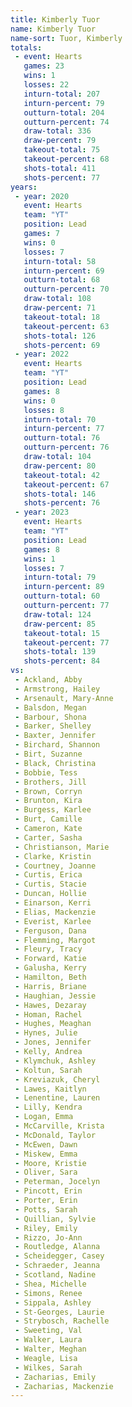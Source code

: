 ```yaml
---
title: Kimberly Tuor
name: Kimberly Tuor
name-sort: Tuor, Kimberly
totals:
 - event: Hearts
   games: 23
   wins: 1
   losses: 22
   inturn-total: 207
   inturn-percent: 79
   outturn-total: 204
   outturn-percent: 74
   draw-total: 336
   draw-percent: 79
   takeout-total: 75
   takeout-percent: 68
   shots-total: 411
   shots-percent: 77
years:
 - year: 2020
   event: Hearts
   team: "YT"
   position: Lead
   games: 7
   wins: 0
   losses: 7
   inturn-total: 58
   inturn-percent: 69
   outturn-total: 68
   outturn-percent: 70
   draw-total: 108
   draw-percent: 71
   takeout-total: 18
   takeout-percent: 63
   shots-total: 126
   shots-percent: 69
 - year: 2022
   event: Hearts
   team: "YT"
   position: Lead
   games: 8
   wins: 0
   losses: 8
   inturn-total: 70
   inturn-percent: 77
   outturn-total: 76
   outturn-percent: 76
   draw-total: 104
   draw-percent: 80
   takeout-total: 42
   takeout-percent: 67
   shots-total: 146
   shots-percent: 76
 - year: 2023
   event: Hearts
   team: "YT"
   position: Lead
   games: 8
   wins: 1
   losses: 7
   inturn-total: 79
   inturn-percent: 89
   outturn-total: 60
   outturn-percent: 77
   draw-total: 124
   draw-percent: 85
   takeout-total: 15
   takeout-percent: 77
   shots-total: 139
   shots-percent: 84
vs:
 - Ackland, Abby
 - Armstrong, Hailey
 - Arsenault, Mary-Anne
 - Balsdon, Megan
 - Barbour, Shona
 - Barker, Shelley
 - Baxter, Jennifer
 - Birchard, Shannon
 - Birt, Suzanne
 - Black, Christina
 - Bobbie, Tess
 - Brothers, Jill
 - Brown, Corryn
 - Brunton, Kira
 - Burgess, Karlee
 - Burt, Camille
 - Cameron, Kate
 - Carter, Sasha
 - Christianson, Marie
 - Clarke, Kristin
 - Courtney, Joanne
 - Curtis, Erica
 - Curtis, Stacie
 - Duncan, Hollie
 - Einarson, Kerri
 - Elias, Mackenzie
 - Everist, Karlee
 - Ferguson, Dana
 - Flemming, Margot
 - Fleury, Tracy
 - Forward, Katie
 - Galusha, Kerry
 - Hamilton, Beth
 - Harris, Briane
 - Haughian, Jessie
 - Hawes, Dezaray
 - Homan, Rachel
 - Hughes, Meaghan
 - Hynes, Julie
 - Jones, Jennifer
 - Kelly, Andrea
 - Klymchuk, Ashley
 - Koltun, Sarah
 - Kreviazuk, Cheryl
 - Lawes, Kaitlyn
 - Lenentine, Lauren
 - Lilly, Kendra
 - Logan, Emma
 - McCarville, Krista
 - McDonald, Taylor
 - McEwen, Dawn
 - Miskew, Emma
 - Moore, Kristie
 - Oliver, Sara
 - Peterman, Jocelyn
 - Pincott, Erin
 - Porter, Erin
 - Potts, Sarah
 - Quillian, Sylvie
 - Riley, Emily
 - Rizzo, Jo-Ann
 - Routledge, Alanna
 - Scheidegger, Casey
 - Schraeder, Jeanna
 - Scotland, Nadine
 - Shea, Michelle
 - Simons, Renee
 - Sippala, Ashley
 - St-Georges, Laurie
 - Strybosch, Rachelle
 - Sweeting, Val
 - Walker, Laura
 - Walter, Meghan
 - Weagle, Lisa
 - Wilkes, Sarah
 - Zacharias, Emily
 - Zacharias, Mackenzie
---
```

